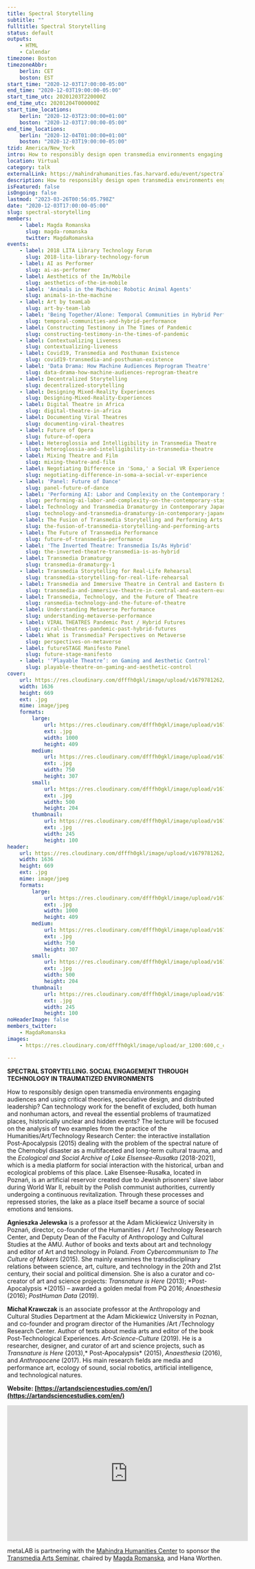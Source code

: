 ```yaml
---
title: Spectral Storytelling
subtitle: ""
fulltitle: Spectral Storytelling
status: default
outputs:
    - HTML
    - Calendar
timezone: Boston
timezoneAbbr:
    berlin: CET
    boston: EST
start_time: "2020-12-03T17:00:00-05:00"
end_time: "2020-12-03T19:00:00-05:00"
start_time_utc: 20201203T220000Z
end_time_utc: 20201204T000000Z
start_time_locations:
    berlin: "2020-12-03T23:00:00+01:00"
    boston: "2020-12-03T17:00:00-05:00"
end_time_locations:
    berlin: "2020-12-04T01:00:00+01:00"
    boston: "2020-12-03T19:00:00-05:00"
tzid: America/New_York
intro: How to responsibly design open transmedia environments engaging audiences and using critical theories, speculative design, and distributed leadership? Can technology work for the benefit of excluded, both human and nonhuman actors, and reveal the essential problems of traumatized places, historically unclear and hidden events?
location: Virtual
category: talk
externalLink: https://mahindrahumanities.fas.harvard.edu/event/spectral-storytelling-social-engagement-through-technology-traumatized-environments
description: How to responsibly design open transmedia environments engaging audiences and using critical theories, speculative design, and distributed leadership…
isFeatured: false
isOngoing: false
lastmod: "2023-03-26T00:56:05.798Z"
date: "2020-12-03T17:00:00-05:00"
slug: spectral-storytelling
members:
    - label: Magda Romanska
      slug: magda-romanska
      twitter: MagdaRomanska
events:
    - label: 2018 LITA Library Technology Forum
      slug: 2018-lita-library-technology-forum
    - label: AI as Performer
      slug: ai-as-performer
    - label: Aesthetics of the Im/Mobile
      slug: aesthetics-of-the-im-mobile
    - label: 'Animals in the Machine: Robotic Animal Agents'
      slug: animals-in-the-machine
    - label: Art by teamLab
      slug: art-by-team-lab
    - label: 'Being Together/Alone: Temporal Communities in Hybrid Performances'
      slug: temporal-communities-and-hybrid-performance
    - label: Constructing Testimony in The Times of Pandemic
      slug: constructing-testimony-in-the-times-of-pandemic
    - label: Contextualizing Liveness
      slug: contextualizing-liveness
    - label: Covid19, Transmedia and Posthuman Existence
      slug: covid19-transmedia-and-posthuman-existence
    - label: 'Data Drama: How Machine Audiences Reprogram Theatre'
      slug: data-drama-how-machine-audiences-reprogram-theatre
    - label: Decentralized Storytelling
      slug: decentralized-storytelling
    - label: Designing Mixed-Reality Experiences
      slug: Designing-Mixed-Reality-Experiences
    - label: Digital Theatre in Africa
      slug: digital-theatre-in-africa
    - label: Documenting Viral Theatres
      slug: documenting-viral-theatres
    - label: Future of Opera
      slug: future-of-opera
    - label: Heteroglossia and Intelligibility in Transmedia Theatre
      slug: heteroglossia-and-intelligibility-in-transmedia-theatre
    - label: Mixing Theatre and Film
      slug: mixing-theatre-and-film
    - label: Negotiating Difference in 'Soma,' a Social VR Experience
      slug: negotiating-difference-in-soma-a-social-vr-experience
    - label: 'Panel: Future of Dance'
      slug: panel-future-of-dance
    - label: 'Performing AI: Labor and Complexity on the Contemporary Stage'
      slug: performing-ai-labor-and-complexity-on-the-contemporary-stage
    - label: Technology and Transmedia Dramaturgy in Contemporary Japanese Performing Arts
      slug: technology-and-transmedia-dramaturgy-in-contemporary-japanese-performing-arts
    - label: The Fusion of Transmedia Storytelling and Performing Arts
      slug: the-fusion-of-transmedia-storytelling-and-performing-arts
    - label: The Future of Transmedia Performance
      slug: future-of-transmedia-performance
    - label: 'The Inverted Theatre: Transmedia Is/As Hybrid'
      slug: the-inverted-theatre-transmedia-is-as-hybrid
    - label: Transmedia Dramaturgy
      slug: transmedia-dramaturgy-1
    - label: Transmedia Storytelling for Real-Life Rehearsal
      slug: transmedia-storytelling-for-real-life-rehearsal
    - label: Transmedia and Immersive Theatre in Central and Eastern Europe
      slug: transmedia-and-immersive-theatre-in-central-and-eastern-europe
    - label: Transmedia, Technology, and the Future of Theatre
      slug: ransmedia-technology-and-the-future-of-theatre
    - label: Understanding Metaverse Performance
      slug: understanding-metaverse-performance
    - label: VIRAL THEATRES Pandemic Past / Hybrid Futures
      slug: viral-theatres-pandemic-past-hybrid-futures
    - label: What is Transmedia? Perspectives on Metaverse
      slug: perspectives-on-metaverse
    - label: futureSTAGE Manifesto Panel
      slug: future-stage-manifesto
    - label: '‘Playable Theatre’: on Gaming and Aesthetic Control'
      slug: playable-theatre-on-gaming-and-aesthetic-control
cover:
    url: https://res.cloudinary.com/dfffh0gkl/image/upload/v1679781262/Jelewska_Krawczak_bw_76d93cb4b0.jpg
    width: 1636
    height: 669
    ext: .jpg
    mime: image/jpeg
    formats:
        large:
            url: https://res.cloudinary.com/dfffh0gkl/image/upload/v1679781262/large_Jelewska_Krawczak_bw_76d93cb4b0.jpg
            ext: .jpg
            width: 1000
            height: 409
        medium:
            url: https://res.cloudinary.com/dfffh0gkl/image/upload/v1679781262/medium_Jelewska_Krawczak_bw_76d93cb4b0.jpg
            ext: .jpg
            width: 750
            height: 307
        small:
            url: https://res.cloudinary.com/dfffh0gkl/image/upload/v1679781263/small_Jelewska_Krawczak_bw_76d93cb4b0.jpg
            ext: .jpg
            width: 500
            height: 204
        thumbnail:
            url: https://res.cloudinary.com/dfffh0gkl/image/upload/v1679781262/thumbnail_Jelewska_Krawczak_bw_76d93cb4b0.jpg
            ext: .jpg
            width: 245
            height: 100
header:
    url: https://res.cloudinary.com/dfffh0gkl/image/upload/v1679781262/Jelewska_Krawczak_bw_76d93cb4b0.jpg
    width: 1636
    height: 669
    ext: .jpg
    mime: image/jpeg
    formats:
        large:
            url: https://res.cloudinary.com/dfffh0gkl/image/upload/v1679781262/large_Jelewska_Krawczak_bw_76d93cb4b0.jpg
            ext: .jpg
            width: 1000
            height: 409
        medium:
            url: https://res.cloudinary.com/dfffh0gkl/image/upload/v1679781262/medium_Jelewska_Krawczak_bw_76d93cb4b0.jpg
            ext: .jpg
            width: 750
            height: 307
        small:
            url: https://res.cloudinary.com/dfffh0gkl/image/upload/v1679781263/small_Jelewska_Krawczak_bw_76d93cb4b0.jpg
            ext: .jpg
            width: 500
            height: 204
        thumbnail:
            url: https://res.cloudinary.com/dfffh0gkl/image/upload/v1679781262/thumbnail_Jelewska_Krawczak_bw_76d93cb4b0.jpg
            ext: .jpg
            width: 245
            height: 100
noHeaderImage: false
members_twitter:
    - MagdaRomanska
images:
    - https://res.cloudinary.com/dfffh0gkl/image/upload/ar_1200:600,c_crop/c_limit,h_1200,w_600/v1679781262/Jelewska_Krawczak_bw_76d93cb4b0.jpg

---
```

**SPECTRAL STORYTELLING. SOCIAL ENGAGEMENT THROUGH TECHNOLOGY IN TRAUMATIZED ENVIRONMENTS**

How to responsibly design open transmedia environments engaging audiences and using critical theories, speculative design, and distributed leadership? Can technology work for the benefit of excluded, both human and nonhuman actors, and reveal the essential problems of traumatized places, historically unclear and hidden events?  The lecture will be focused on the analysis of two examples from the practice of the Humanities/Art/Technology Research Center: the interactive installation Post-Apocalypsis (2015) dealing with the problem of the spectral nature of the Chernobyl disaster as a multifaceted and long-term cultural trauma, and the *Ecological and Social Archive of Lake Elsensee-Rusałka* (2018-2021), which is a media platform for social interaction with the historical, urban and ecological problems of this place. Lake Elsensee-Rusałka, located in Poznań, is an artificial reservoir created due to Jewish prisoners' slave labor during World War II, rebuilt by the Polish communist authorities, currently undergoing a continuous revitalization. Through these processes and repressed stories, the lake as a place itself became a source of social emotions and tensions.

**Agnieszka Jelewska** is a professor at the Adam Mickiewicz University in Poznań, director, co-founder of the Humanities / Art / Technology Research Center, and Deputy Dean of the Faculty of Anthropology and Cultural Studies at the AMU. Author of books and texts about art and technology and editor of Art and technology in Poland. *From Cybercommunism to The Culture of Makers* (2015). She mainly examines the transdisciplinary relations between science, art, culture, and technology in the 20th and 21st century, their social and political dimension. She is also a curator and co-creator of art and science projects: *Transnature is Here* (2013); *Post-Apocalypsis *(2015) – awarded a golden medal from PQ 2016; *Anaesthesia* (2016); *PostHuman Data* (2019).

**Michał Krawczak** is an associate professor at the Anthropology and Cultural Studies Department at the Adam Mickiewicz University in Poznan, and co-founder and program director of the Humanities /Art /Technology Research Center. Author of texts about media arts and editor of the book Post-Technological Experiences. *Art-Science-Culture* (2019). He is a researcher, designer, and curator of art and science projects, such as *Transnature is Here* (2013),* Post-Apocalypsis* (2015), *Anaesthesia* (2016), and *Anthropocene* (2017). His main research fields are media and performance art, ecology of sound, social robotics, artificial intelligence, and technological natures.

**Website: [https://artandsciencestudies.com/en/](https://artandsciencestudies.com/en/)**

<iframe width="560" height="315" src="https://www.youtube.com/embed/5vfrdbknWUI" title="YouTube video player" frameborder="0" allow="accelerometer; autoplay; clipboard-write; encrypted-media; gyroscope; picture-in-picture; web-share" allowfullscreen></iframe>

metaLAB is partnering with the [Mahindra Humanities Center](https://mahindrahumanities.fas.harvard.edu/transmedia-arts) to sponsor the [Transmedia Arts Seminar]( https://mlml.io/p/transmedia-arts-seminar/), chaired by [Magda Romanska]( https://mlml.io/m/magda-romanska/), and Hana Worthen.
